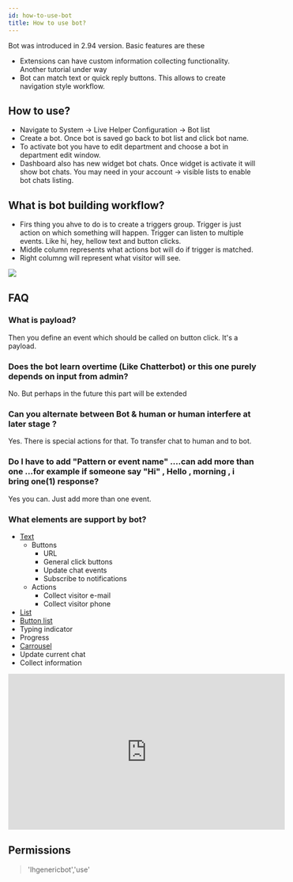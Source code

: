 ```yaml
---
id: how-to-use-bot
title: How to use bot?
---
```


Bot was introduced in 2.94 version. Basic features are these

*   Extensions can have custom information collecting functionality. Another tutorial under way
*   Bot can match text or quick reply buttons. This allows to create navigation style workflow.

## How to use?

*   Navigate to System -> Live Helper Configuration -> Bot list
*   Create a bot. Once bot is saved go back to bot list and click bot name.
*   To activate bot you have to edit department and choose a bot in department edit window.
*   Dashboard also has new widget bot chats. Once widget is activate it will show bot chats. You may need in your account -> visible lists to enable bot chats listing.

## What is bot building workflow?

*   Firs thing you ahve to do is to create a triggers group. Trigger is just action on which something will happen. Trigger can listen to multiple events. Like hi, hey, hellow text and button clicks.
*   Middle column represents what actions bot will do if trigger is matched.
*   Right columng will represent what visitor will see.

[![](https://livehelperchat.com/var/media/images/bot-builder.jpg)](https://livehelperchat.com/var/media/images/bot-builder.jpg)

## FAQ

### What is payload?

Then you define an event which should be called on button click. It's a payload.

### Does the bot learn overtime (Like Chatterbot) or this one purely depends on input from admin?

No. But perhaps in the future this part will be extended

### Can you alternate between Bot & human or human interfere at later stage ?

Yes. There is special actions for that. To transfer chat to human and to bot.

### Do I have to add "Pattern or event name" ....can add more than one ...for example if someone say "Hi" , Hello , morning , i bring one(1) response?

Yes you can. Just add more than one event.

### What elements are support by bot?

*   [Text](bot/text.md)
    *   Buttons
        *   URL
        *   General click buttons
        *   Update chat events
        *   Subscribe to notifications
    *   Actions
        *   Collect visitor e-mail
        *   Collect visitor phone
*   [List](bot/list.md)
*   [Button list](bot/button-list.md)
*   Typing indicator
*   Progress
*   [Carrousel](bot/carousel.md)
*   Update current chat
*   Collect information
 
<iframe allow="accelerometer; autoplay; encrypted-media; gyroscope; picture-in-picture" allowfullscreen="" height="315" frameborder="0" src="https://www.youtube.com/embed/Ibli7-HadYs" width="560"></iframe>

## Permissions

> 'lhgenericbot','use'
